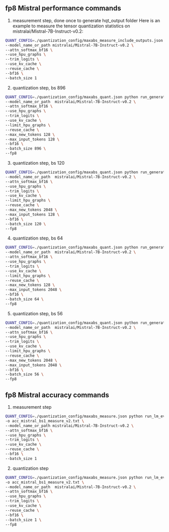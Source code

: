 ## fp8 Mistral performance commands

1. measurement step, done once to generate hqt\_output folder
Here is an example to measure the tensor quantization statistics on mistralai/Mistral-7B-Instruct-v0.2:

```bash
QUANT_CONFIG=./quantization_config/maxabs_measure_include_outputs.json python run_generation.py \
--model_name_or_path mistralai/Mistral-7B-Instruct-v0.2 \
--attn_softmax_bf16 \
--use_hpu_graphs \
--trim_logits \
--use_kv_cache \
--reuse_cache \
--bf16 \
--batch_size 1
```

2. quantization step, bs 896
```bash
QUANT_CONFIG=./quantization_config/maxabs_quant.json python run_generation.py \
--model_name_or_path  mistralai/Mistral-7B-Instruct-v0.2 \
--attn_softmax_bf16 \
--use_hpu_graphs \
--trim_logits \
--use_kv_cache \
--limit_hpu_graphs \
--reuse_cache \
--max_new_tokens 128 \
--max_input_tokens 128 \
--bf16 \
--batch_size 896 \
--fp8
```


3. quantization step, bs 120
```bash
QUANT_CONFIG=./quantization_config/maxabs_quant.json python run_generation.py \
--model_name_or_path  mistralai/Mistral-7B-Instruct-v0.2 \
--attn_softmax_bf16 \
--use_hpu_graphs \
--trim_logits \
--use_kv_cache \
--limit_hpu_graphs \
--reuse_cache \
--max_new_tokens 2048 \
--max_input_tokens 128 \
--bf16 \
--batch_size 120 \
--fp8
```



4. quantization step, bs 64 
```bash
QUANT_CONFIG=./quantization_config/maxabs_quant.json python run_generation.py \
--model_name_or_path  mistralai/Mistral-7B-Instruct-v0.2 \
--attn_softmax_bf16 \
--use_hpu_graphs \
--trim_logits \
--use_kv_cache \
--limit_hpu_graphs \
--reuse_cache \
--max_new_tokens 128 \
--max_input_tokens 2048 \
--bf16 \
--batch_size 64 \
--fp8
```



5. quantization step, bs 56 
```bash
QUANT_CONFIG=./quantization_config/maxabs_quant.json python run_generation.py \
--model_name_or_path  mistralai/Mistral-7B-Instruct-v0.2 \
--attn_softmax_bf16 \
--use_hpu_graphs \
--trim_logits \
--use_kv_cache \
--limit_hpu_graphs \
--reuse_cache \
--max_new_tokens 2048 \
--max_input_tokens 2048 \
--bf16 \
--batch_size 56 \
--fp8
```

## fp8 Mistral accuracy commands

1. measurement step
```bash
QUANT_CONFIG=./quantization_config/maxabs_measure.json python run_lm_eval.py \
-o acc_mistral_bs1_measure_v2.txt \
--model_name_or_path mistralai/Mistral-7B-Instruct-v0.2 \
--attn_softmax_bf16 \
--use_hpu_graphs \
--trim_logits \
--use_kv_cache \
--reuse_cache \
--bf16 \
--batch_size 1
```

2. quantization step
```bash
QUANT_CONFIG=./quantization_config/maxabs_measure.json python run_lm_eval.py \
-o acc_mistral_bs1_measure_v2.txt \
--model_name_or_path  mistralai/Mistral-7B-Instruct-v0.2 \
--attn_softmax_bf16 \
--use_hpu_graphs \
--trim_logits \
--use_kv_cache \
--reuse_cache \
--bf16 \
--batch_size 1 \
--fp8
```
